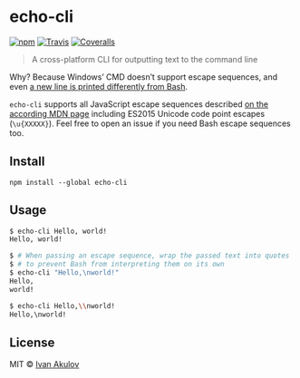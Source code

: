 # echo-cli

[![npm](https://img.shields.io/npm/v/echo-cli.svg?maxAge=2592000&style=flat-square)](https://www.npmjs.com/package/echo-cli) [![Travis](https://img.shields.io/travis/iamakulov/echo-cli.svg?maxAge=2592000&style=flat-square)](https://travis-ci.org/iamakulov/echo-cli) [![Coveralls](https://img.shields.io/coveralls/iamakulov/echo-cli.svg?maxAge=2592000&style=flat-square)](https://coveralls.io/github/iamakulov/echo-cli)

> A cross-platform CLI for outputting text to the command line

Why? Because Windows’ CMD doesn’t support escape sequences, and even [a new line is printed differently from Bash](http://stackoverflow.com/a/132804/1192426).

`echo-cli` supports all JavaScript escape sequences described [on the according MDN page](https://developer.mozilla.org/en-US/docs/Web/JavaScript/Guide/Grammar_and_types#Using_special_characters_in_strings) including ES2015 Unicode code point escapes (`\u{XXXXX}`). Feel free to open an issue if you need Bash escape sequences too.

## Install

```
npm install --global echo-cli
```

## Usage

```sh
$ echo-cli Hello, world!
Hello, world!

$ # When passing an escape sequence, wrap the passed text into quotes
$ # to prevent Bash from interpreting them on its own
$ echo-cli "Hello,\nworld!"
Hello,
world!

$ echo-cli Hello,\\nworld!
Hello,\nworld!
```

## License

MIT © [Ivan Akulov](http://iamakulov.com)